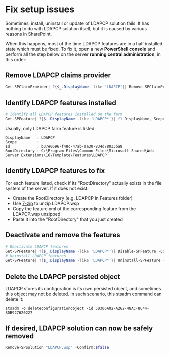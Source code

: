 # Fix setup issues

Sometimes, install, uninstall or update of LDAPCP solution fails. It has nothing to do with LDAPCP solution itself, but it is caused by various reasons in SharePoint.

When this happens, most of the time LDAPCP features are in a half installed state which must be fixed.
To fix it, open a new **PowerShell console** and perform all the step below on the server **running central administration**, in this order:

## Remove LDAPCP claims provider

```powershell
Get-SPClaimProvider| ?{$_.DisplayName -like "LDAPCP"}| Remove-SPClaimProvider
```

## Identify LDAPCP features installed

```powershell
# Identify all LDAPCP features installed on the farm
Get-SPFeature| ?{$_.DisplayName -like 'LDAPCP*'}| fl DisplayName, Scope, Id, RootDirectory
```

Usually, only LDAPCP farm feature is listed:

```Text
DisplayName   : LDAPCP
Scope         :
Id            : b37e0696-f48c-47ab-aa30-834d78033ba8
RootDirectory : C:\Program Files\Common Files\Microsoft Shared\Web Server Extensions\16\Template\Features\LDAPCP
```

## Identify LDAPCP features to fix

For each feature listed, check if its "RootDirectory" actually exists in the file system of the server.
If it does not exist:

* Create the RootDirectory (e.g. LDAPCP in Features folder)
* Use [7-zip](http://www.7-zip.org/) to unzip LDAPCP.wsp
* Copy the feature.xml of the corresponding feature from the LDAPCP.wsp unzipped
* Paste it into the "RootDirectory" that you just created

## Deactivate and remove the features

```powershell
# Deactivate LDAPCP features
Get-SPFeature| ?{$_.DisplayName -like 'LDAPCP*'}| Disable-SPFeature -Confirm:$false
# Uninstall LDAPCP features
Get-SPFeature| ?{$_.DisplayName -like 'LDAPCP*'}| Uninstall-SPFeature -Confirm:$false
```

## Delete the LDAPCP persisted object

LDAPCP stores its configuration is its own persisted object, and sometimes this object may not be deleted. In such scenario, this stsadm command can delete it:

```
stsadm -o deleteconfigurationobject -id 5D306A02-A262-48AC-8C44-BDB927620227
```

## If desired, LDAPCP solution can now be safely removed

```powershell
Remove-SPSolution "LDAPCP.wsp" -Confirm:$false
```
